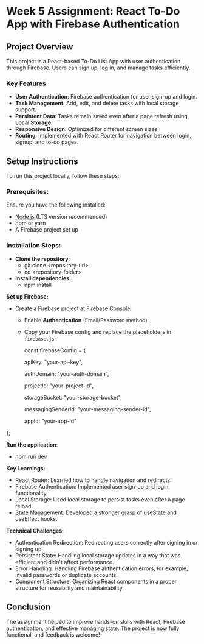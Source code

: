 # **Week 5 Assignment: React To-Do App with Firebase Authentication**

## **Project Overview**

This project is a React-based To-Do List App with user authentication through Firebase. Users can sign up, log in, and manage tasks efficiently.

### **Key Features**

* **User Authentication**: Firebase authentication for user sign-up and login.  
* **Task Management**: Add, edit, and delete tasks with local storage support.  
* **Persistent Data**: Tasks remain saved even after a page refresh using **Local Storage**.  
* **Responsive Design**: Optimized for different screen sizes.  
* **Routing**: Implemented with React Router for navigation between login, signup, and to-do pages.

## **Setup Instructions**

To run this project locally, follow these steps:

### **Prerequisites:**

Ensure you have the following installed:

* [Node.js](https://nodejs.org/) (LTS version recommended)  
* npm or yarn  
* A Firebase project set up

### **Installation Steps:**

* **Clone the repository**:  
  * git clone \<repository-url\>  
  * cd \<repository-folder\>  
* **Install dependencies**:  
  * npm install

**Set up Firebase:**

* Create a Firebase project at [Firebase Console](https://console.firebase.google.com/).  
  * Enable **Authentication** (Email/Password method).  
  * Copy your Firebase config and replace the placeholders in `firebase.js`:

    const firebaseConfig \= {

      apiKey: "your-api-key",

      authDomain: "your-auth-domain",

      projectId: "your-project-id",

      storageBucket: "your-storage-bucket",

      messagingSenderId: "your-messaging-sender-id",

      appId: "your-app-id"

};

**Run the application**:

* npm run dev


**Key Learnings:**

* React Router: Learned how to handle navigation and redirects.  
* Firebase Authentication: Implemented user sign-up and login functionality.  
* Local Storage: Used local storage to persist tasks even after a page reload.  
* State Management: Developed a stronger grasp of useState and useEffect hooks.


**Technical Challenges:**

* Authentication Redirection: Redirecting users correctly after signing in or signing up.  
* Persistent State: Handling local storage updates in a way that was efficient and didn't affect performance.  
* Error Handling: Handling Firebase authentication errors, for example, invalid passwords or duplicate accounts.  
* Component Structure: Organizing React components in a proper structure for reusability and maintainability.

## **Conclusion**

The assignment helped to improve hands-on skills with React, Firebase authentication, and effective managing state.  The project is now fully functional, and feedback is welcome\!

